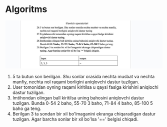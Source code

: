 # Algoritms
<img src="skrin.jpg" alt="skrin.jpg">

1. 5 ta butun son berilgan. Shu sonlar orasida nechta musbat va nechta manfiy, nechta nol raqami borligini aniqlovchi dastur tuzilgan.
2. User tomonidan oyning raqami kiritilsa u qaysi faslga kirishini aniqlochi dastur tuzilgan.
3. Imtihondan olingan ball kiritilsa uning bahosini aniqlovchi dastur tuzilgan. Bunda 0-54 2 baho, 55-70 3 baho, 71-84 4 baho, 85-100 5 baho ga teng.
4. Berilgan 3 ta sondan bir xil bo'lmaganini ekranga chiqaradigan dastur tuzilgan. Agar barcha sonlar bir xil bo'lsa '==' belgisi chiqadi.
